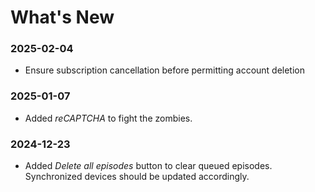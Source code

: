 # What's New

### 2025-02-04
* Ensure subscription cancellation before permitting account deletion 

### 2025-01-07
* Added *reCAPTCHA* to fight the zombies.

### 2024-12-23
* Added *Delete all episodes* button to clear queued episodes. Synchronized devices should be updated accordingly.
